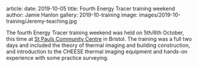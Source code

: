 article:
date: 2019-10-05
title: Fourth Energy Tracer training weekend
author: Jamie Hanlon
gallery: 2019-10-training
image: images/2019-10-training/Jeremy-teaching.jpg

The fourth Energy Tracer training weekend was held on 5th/6th October, this
time at [St Pauls Community Centre](https://stpaulscommunitycenter.org/) in
Bristol. The training was a full two days and included the theory of thermal
imaging and building construction, and introduction to the CHEESE thermal
imaging equipment and hands-on experience with some practice surveying.
